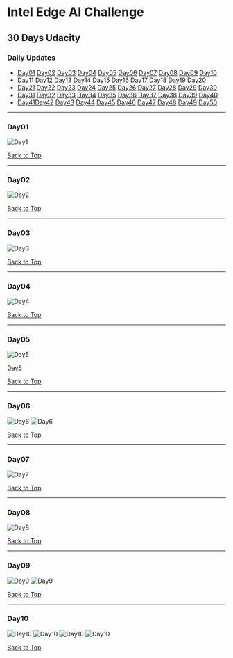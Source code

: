 # Intel Edge AI Challenge

## 30 Days Udacity

<a id='top'></a>
### Daily Updates

- [Day01](#day1) [Day02](#day2) [Day03](#day3) [Day04](#day4) [Day05](#day5) [Day06](#day6) [Day07](#day7) [Day08](#day8) [Day09](#day9) [Day10](#day10) 
- [Day11](#day11) [Day12](#day12) [Day13](#day13) [Day14](#day14) [Day15](#day15) [Day16](#day16) [Day17](#day17) [Day18](#day18) [Day19](#day19) [Day20](#day20)
- [Day21](#day21) [Day22](#day22) [Day23](#day23) [Day24](#day24) [Day25](#day25) [Day26](#day26) [Day27](#day27) [Day28](#day28) [Day29](#day29) [Day30](#day30)
- [Day31](#day31) [Day32](#day32) [Day33](#day33) [Day34](#day34) [Day35](#day35) [Day36](#day36) [Day37](#day37) [Day38](#day38) [Day39](#day39) [Day40](#day40)
- [Day41](#day41)[Day42](#day42) [Day43](#day43) [Day44](#day44) [Day45](#day45) [Day46](#day46) [Day47](#day47) [Day48](#day48) [Day49](#day49) [Day50](#day50)
***
### Day01
<a id='day1'></a>
![Day1](day1.JPG)

[Back to Top](#top)

*** 
### Day02
<a id='day2'></a>
![Day2](day2.JPG)

[Back to Top](#top)

*** 
### Day03
<a id='day3'></a>
![Day3](day3.JPG)

[Back to Top](#top)

*** 
### Day04
<a id='day4'></a>
![Day4](day4.JPG)

[Back to Top](#top)

*** 
### Day05
<a id='day5'></a>
![Day5](day5.JPG)

[Day5](day5b.pdf)

[Back to Top](#top)

*** 
### Day06
<a id='day6'></a>
![Day6](day6.JPG)
![Day6](day6b.JPG)

[Back to Top](#top)

*** 
### Day07
<a id='day7'></a>
![Day7](day7.JPG)

[Back to Top](#top)

*** 
### Day08
<a id='day8'></a>
![Day8](day8.JPG)

[Back to Top](#top)

*** 
### Day09
<a id='day9'></a>
![Day9](day9.JPG)
![Day9](day9b.JPG)

[Back to Top](#top)

*** 
### Day10
<a id='day10'></a>
![Day10](day10.JPG)
![Day10](day10b.JPG)
![Day10](day10c.JPG)
![Day10](day10d.png)


[Back to Top](#top)
